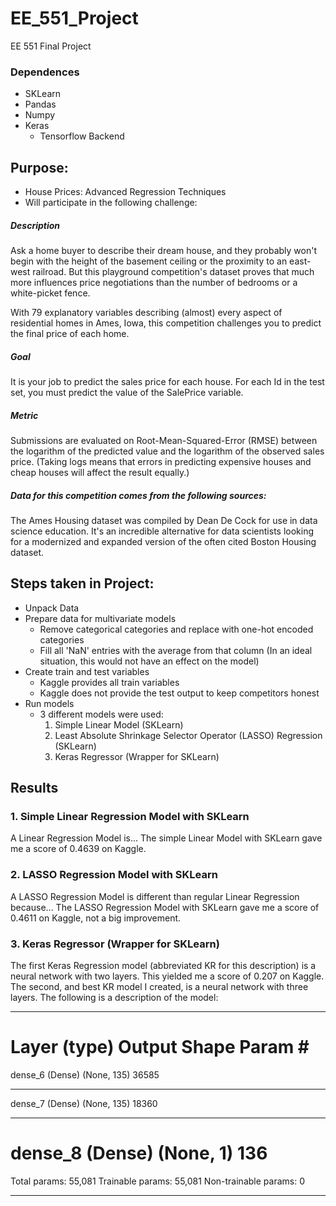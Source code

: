 # EE_551_Project
EE 551 Final Project



### Dependences
- SKLearn
- Pandas
- Numpy
- Keras
    - Tensorflow Backend



## Purpose:
- House Prices: Advanced Regression Techniques
- Will participate in the following challenge:
##### Description 
Ask a home buyer to describe their dream house, and they probably won't begin with the height of the basement ceiling or the proximity to an east-west railroad. But this playground competition's dataset proves that much more influences price negotiations than the number of bedrooms or a white-picket fence.

With 79 explanatory variables describing (almost) every aspect of residential homes in Ames, Iowa, this competition challenges you to predict the final price of each home.

##### Goal

It is your job to predict the sales price for each house. For each Id in the test set, you must predict the value of the SalePrice variable. 

##### Metric

Submissions are evaluated on Root-Mean-Squared-Error (RMSE) between the logarithm of the predicted value and the logarithm of the observed sales price. (Taking logs means that errors in predicting expensive houses and cheap houses will affect the result equally.)
 
##### Data for this competition comes from the following sources:
        
The Ames Housing dataset was compiled by Dean De Cock for use in data science education. It's an incredible alternative for data scientists looking for a modernized and expanded version of the often cited Boston Housing dataset. 



## Steps taken in Project:
- Unpack Data
- Prepare data for multivariate models 
    - Remove categorical categories and replace with one-hot encoded categories
    - Fill all 'NaN' entries with the average from that column (In an ideal situation, this would not have an effect on the model)
- Create train and test variables
    - Kaggle provides all train variables
    - Kaggle does not provide the test output to keep competitors honest
- Run models
    - 3 different models were used:
        1. Simple Linear Model (SKLearn)
        2. Least Absolute Shrinkage Selector Operator (LASSO) Regression (SKLearn)
        3. Keras Regressor (Wrapper for SKLearn)
        
## Results
### 1. Simple Linear Regression Model with SKLearn
A Linear Regression Model is...
The simple Linear Model with SKLearn gave me a score of 0.4639 on Kaggle.

### 2. LASSO Regression Model with SKLearn
A LASSO Regression Model is different than regular Linear Regression because...
The LASSO Regression Model with SKLearn gave me a score of 0.4611 on Kaggle, not a big improvement.

### 3. Keras Regressor (Wrapper for SKLearn)
The first Keras Regression model (abbreviated KR for this description) is a neural network with two layers. This yielded me a score of 0.207 on Kaggle. The second, and best KR model I created, is a neural network with three layers. The following is a description of the model:

_________________________________________________________________
Layer (type)                 Output Shape              Param #   
=================================================================
dense_6 (Dense)              (None, 135)               36585     
_________________________________________________________________
dense_7 (Dense)              (None, 135)               18360     
_________________________________________________________________
dense_8 (Dense)              (None, 1)                 136       
=================================================================
Total params: 55,081
Trainable params: 55,081
Non-trainable params: 0
_________________________________________________________________



